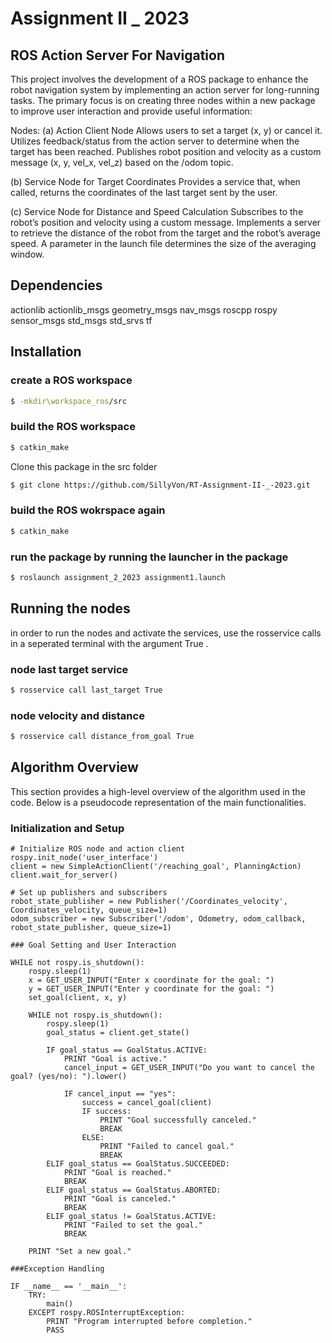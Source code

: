 
# Assignment II _ 2023

## ROS Action Server For Navigation 

This project involves the development of a ROS package to enhance the robot navigation system by implementing an action server for long-running tasks. The primary focus is on creating three nodes within a new package to improve user interaction and provide useful information:

Nodes:
(a) Action Client Node
Allows users to set a target (x, y) or cancel it.
Utilizes feedback/status from the action server to determine when the target has been reached.
Publishes robot position and velocity as a custom message (x, y, vel_x, vel_z) based on the /odom topic.

(b) Service Node for Target Coordinates
Provides a service that, when called, returns the coordinates of the last target sent by the user.

(c) Service Node for Distance and Speed Calculation
Subscribes to the robot’s position and velocity using a custom message.
Implements a server to retrieve the distance of the robot from the target and the robot’s average speed.
A parameter in the launch file determines the size of the averaging window.
## Dependencies

 actionlib
  actionlib_msgs
  geometry_msgs
  nav_msgs
  roscpp
  rospy
  sensor_msgs
  std_msgs
  std_srvs
  tf
## Installation

### create a ROS workspace 
```bash
$ -mkdir\workspace_ros/src
```
### build the ROS workspace 
```bash
$ catkin_make
```
Clone this package in the src folder
```bash
$ git clone https://github.com/SillyVon/RT-Assignment-II-_-2023.git
```
### build the ROS wokrspace again 
```bash
$ catkin_make
```
### run the package by running the launcher in the package 
```bash
$ roslaunch assignment_2_2023 assignment1.launch
```

## Running the nodes 

in order to run the nodes and activate the services, use the rosservice calls in a seperated terminal with the argument True .

### node last target service 
```bash
$ rosservice call last_target True
```
### node velocity and distance 

```bash
$ rosservice call distance_from_goal True
```




## Algorithm Overview

This section provides a high-level overview of the algorithm used in the code. Below is a pseudocode representation of the main functionalities.

### Initialization and Setup

```pseudocode
# Initialize ROS node and action client
rospy.init_node('user_interface')
client = new SimpleActionClient('/reaching_goal', PlanningAction)
client.wait_for_server()

# Set up publishers and subscribers
robot_state_publisher = new Publisher('/Coordinates_velocity', Coordinates_velocity, queue_size=1)
odom_subscriber = new Subscriber('/odom', Odometry, odom_callback, robot_state_publisher, queue_size=1)

### Goal Setting and User Interaction

WHILE not rospy.is_shutdown():
    rospy.sleep(1)
    x = GET_USER_INPUT("Enter x coordinate for the goal: ")
    y = GET_USER_INPUT("Enter y coordinate for the goal: ")
    set_goal(client, x, y)

    WHILE not rospy.is_shutdown():
        rospy.sleep(1)
        goal_status = client.get_state()

        IF goal_status == GoalStatus.ACTIVE:
            PRINT "Goal is active."
            cancel_input = GET_USER_INPUT("Do you want to cancel the goal? (yes/no): ").lower()

            IF cancel_input == "yes":
                success = cancel_goal(client)
                IF success:
                    PRINT "Goal successfully canceled."
                    BREAK
                ELSE:
                    PRINT "Failed to cancel goal."
                    BREAK
        ELIF goal_status == GoalStatus.SUCCEEDED:
            PRINT "Goal is reached."
            BREAK
        ELIF goal_status == GoalStatus.ABORTED:
            PRINT "Goal is canceled."
            BREAK
        ELIF goal_status != GoalStatus.ACTIVE:
            PRINT "Failed to set the goal."
            BREAK

    PRINT "Set a new goal."

###Exception Handling

IF __name__ == '__main__':
    TRY:
        main()
    EXCEPT rospy.ROSInterruptException:
        PRINT "Program interrupted before completion."
        PASS
